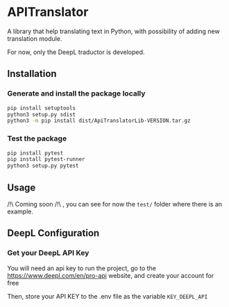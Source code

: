 # APITranslator
A library that help translating text in Python, with possibility of adding new translation module.

For now, only the DeepL traductor is developed.

## Installation

### Generate and install the package locally

```bash
pip install setuptools
python3 setup.py sdist
python3 -m pip install dist/ApiTranslatorLib-VERSION.tar.gz
```
### Test the package

```bash
pip install pytest
pip install pytest-runner
python3 setup.py pytest
```

## Usage

/!\ Coming soon /!\ , you can see for now the `test/` folder where there is an example.


## DeepL Configuration
### Get your DeepL API Key
You will need an api key to run the project, go to the https://www.deepl.com/en/pro-api website, and create your account for free

Then, store your API KEY to the .env file as the variable `KEY_DEEPL_API`
